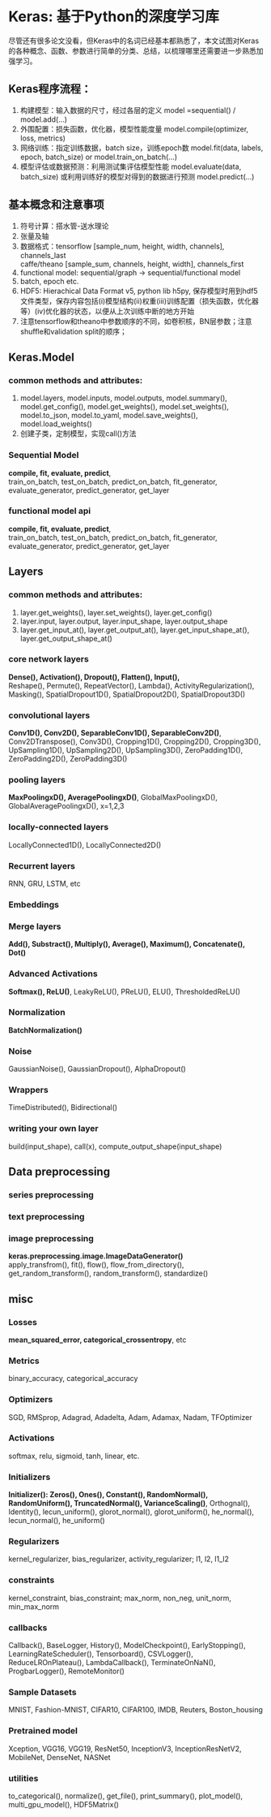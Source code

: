 # Keras: 基于Python的深度学习库

尽管还有很多论文没看，但Keras中的名词已经基本都熟悉了，本文试图对Keras的各种概念、函数、参数进行简单的分类、总结，以梳理哪里还需要进一步熟悉加强学习。

## Keras程序流程：
1. 构建模型：输入数据的尺寸，经过各层的定义         model =sequential() / model.add(...)
2. 外围配置：损失函数，优化器，模型性能度量         model.compile(optimizer, loss, metrics)
3. 网络训练：指定训练数据，batch size，训练epoch数 model.fit(data, labels, epoch, batch_size) or model.train_on_batch(...)
4. 模型评估或数据预测：利用测试集评估模型性能 model.evaluate(data, batch_size) 或利用训练好的模型对得到的数据进行预测 model.predict(...)

## 基本概念和注意事项
1. 符号计算：搭水管-送水理论
2. 张量及轴
3. 数据格式：tensorflow [sample_num, height, width, channels], channels_last \
            caffe/theano [sample_sum, channels, height, width], channels_first
4. functional model: sequential/graph -> sequential/functional model
5. batch, epoch etc.
6. HDF5: Hierachical Data Format v5, python lib h5py, 保存模型时用到hdf5文件类型，保存内容包括(i)模型结构(ii)权重(iii)训练配置（损失函数，优化器等）(iv)优化器的状态，以便从上次训练中断的地方开始
7. 注意tensorflow和theano中参数顺序的不同，如卷积核，BN层参数；注意shuffle和validation split的顺序；

## Keras.Model
### common methods and attributes:
1. model.layers, model.inputs, model.outputs, model.summary(), model.get_config(), model.get_weights(), model.set_weights(), model.to_json, model.to_yaml, model.save_weights(), model.load_weights()
2. 创建子类，定制模型，实现call()方法

### Sequential Model
**compile, fit, evaluate, predict**, \
train_on_batch, test_on_batch, predict_on_batch, fit_generator, evaluate_generator, predict_generator, get_layer

### functional model api
**compile, fit, evaluate, predict**, \
train_on_batch, test_on_batch, predict_on_batch, fit_generator, evaluate_generator, predict_generator, get_layer

## Layers

### common methods and attributes:
1. layer.get_weights(), layer.set_weights(), layer.get_config()
2. layer.input, layer.output, layer.input_shape, layer.output_shape
3. layer.get_input_at(), layer.get_output_at(), layer.get_input_shape_at(), layer.get_output_shape_at()

### core network layers
**Dense(), Activation(), Dropout(), Flatten(), Input(),** \
Reshape(), Permute(), RepeatVector(), Lambda(), ActivityRegularization(), Masking(), SpatialDropout1D(), SpatialDropout2D(), SpatialDropout3D()

### convolutional layers
**Conv1D(), Conv2D(), SeparableConv1D(), SeparableConv2D()**, \
Conv2DTranspose(), Conv3D(), Cropping1D(), Cropping2D(), Cropping3D(), UpSampling1D(), UpSampling2D(), UpSampling3D(), ZeroPadding1D(), ZeroPadding2D(), ZeroPadding3D()

### pooling layers
**MaxPoolingxD(), AveragePoolingxD()**, GlobalMaxPoolingxD(), GlobalAveragePoolingxD(), x=1,2,3

### locally-connected layers
LocallyConnected1D(), LocallyConnected2D()

### Recurrent layers
RNN, GRU, LSTM, etc

### Embeddings

### Merge layers
**Add(), Substract(), Multiply(), Average(), Maximum(), Concatenate(), Dot()**

### Advanced Activations
**Softmax(), ReLU()**, LeakyReLU(), PReLU(), ELU(), ThresholdedReLU()

### Normalization
**BatchNormalization()**

### Noise
GaussianNoise(), GaussianDropout(), AlphaDropout()

### Wrappers
TimeDistributed(), Bidirectional()

### writing your own layer
build(input_shape), call(x), compute_output_shape(input_shape)

## Data preprocessing

### series preprocessing

### text preprocessing

### image preprocessing
**keras.preprocessing.image.ImageDataGenerator()**\
apply_transfrom(), fit(), flow(), flow_from_directory(), get_random_transform(), random_transform(), standardize()

## misc

### Losses
**mean_squared_error, categorical_crossentropy**, etc

### Metrics
binary_accuracy, categorical_accuracy

### Optimizers
SGD, RMSprop, Adagrad, Adadelta, Adam, Adamax, Nadam, TFOptimizer

### Activations
softmax, relu, sigmoid, tanh, linear, etc.

### Initializers
**Initializer(): Zeros(), Ones(), Constant(), RandomNormal(), RandomUniform(), TruncatedNormal(), VarianceScaling()**, Orthognal(), Identity(), lecun_uniform(), glorot_normal(), glorot_uniform(), he_normal(), lecun_normal(), he_uniform()

### Regularizers
kernel_regularizer, bias_regularizer, activity_regularizer; l1, l2, l1_l2

### constraints
kernel_constraint, bias_constraint; max_norm, non_neg, unit_norm, min_max_norm

### callbacks
Callback(), BaseLogger, History(), ModelCheckpoint(), EarlyStopping(), LearningRateScheduler(), Tensorboard(), CSVLogger(), ReduceLROnPlateau(), LambdaCallback(), TerminateOnNaN(), ProgbarLogger(), RemoteMonitor()

### Sample Datasets
MNIST, Fashion-MNIST, CIFAR10, CIFAR100, IMDB, Reuters, Boston_housing

### Pretrained model
Xception, VGG16, VGG19, ResNet50, InceptionV3, InceptionResNetV2, MobileNet, DenseNet, NASNet

### utilities
to_categorical(), normalize(), get_file(), print_summary(), plot_model(), multi_gpu_model(), HDF5Matrix()